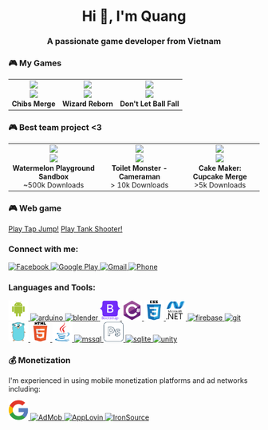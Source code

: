 <h1 align="center">Hi 👋, I'm Quang</h1>
<h3 align="center">A passionate game developer from Vietnam</h3>
<h3 align="left">🎮 My Games</h3>
<table>
  <tr>
    <td align="center">
      <img src="https://play-lh.googleusercontent.com/RZnSkz3o07tZYRUT5u89sSpYQY0bXi4AxWs_2aU4ixfWZqw9xtEDIuEnKSBDq0ey-eo=w416-h235-rw" width="300"/><br/>
      <img src="https://play-lh.googleusercontent.com/RT4a1tFu4y__aIzqYBS7zWuj6n1fujtpdz84cf2ZZnoFyiKnR1ZHFQ1lSPcI7QyNhO0=s64-rw" width="40"/>  
      <br/><b>Chibs Merge</b><br/>
    </td>
    <td align="center">
      <img src="https://play-lh.googleusercontent.com/FZlFzP7OcE9yzPOEVnjCzctphb2Vd-8KP_JEEGNDmrri3xoLSPiHO0jxv8gtwYam8wA=w416-h235-rw" width="300"/><br/>
      <img src="https://play-lh.googleusercontent.com/4CCtNGK1oqvkzKpJ4npl8XG9D34SRRcqP2ysdMbQ6pq5HTo6XujUD8XZNBoeQnZGTzQ=s64-rw" width="40"/>  
      <br/><b>Wizard Reborn</b><br/>
    </td>
    <td align="center">
      <img src="https://play-lh.googleusercontent.com/go7OoiU6lnoSgcqDYhXw11Iw6cWrplspIzEwwo8ZhS604L04pbqAWJKJf_pYep9WbpQf=w416-h235-rw" width="300"/><br/>
      <img src="https://play-lh.googleusercontent.com/woIDSohLxJTcCXcPFsJvyefVM2ZQreujPycgSeBu1ysFgsANU0Rc7GuwxCgIGLuNX00=s64-rw" width="40"/>  
      <br/><b>Don't Let Ball Fall</b><br/>
    </td>
  </tr>
</table>

<h3 align="left">🎮 Best team project <3 </h3>
<table>
  <tr>
    <td align="center">
      <img src="https://play-lh.googleusercontent.com/jZt7LM13waaFZaawgD2rlSyLiy9NsLdz3gf13wQqQjTDcXqAXrAxBA2934c5YrP1ISg=w416-h235-rw" width="300"/><br/>
      <img src="https://play-lh.googleusercontent.com/pL_xchUwMUZijYH5FcM0eKVxcsNEtQTBR4DOijwSkBIhdc7k5XHhUVADZTDjIXo_wYbx=s64-rw" width="40"/>  
      <br/><b>Watermelon Playground Sandbox</b><br/> ~500k Downloads
    </td>
    <td align="center">
      <img src="https://play-lh.googleusercontent.com/J-XJZo7Q_Md3eZY-RhCRZS1LPU0yJRZLNCUuwzzH3DOVKAzOdk7bRZG5VM4yieV7Rg=w526-h296-rw" width="300"/><br/>
      <img src="https://play-lh.googleusercontent.com/pVmXscZlyEMkU2oLl_YqJ8luPW7AoaXbiGgNSRt2l1YvkCtANXoMIWswS-at_VAB4Jg=s48-rw" width="40"/>  
      <br/><b>Toilet Monster - Cameraman</b><br/> > 10k Downloads
    </td>
    <td align="center">
      <img src="https://play-lh.googleusercontent.com/5_JFWAP7Qe2UuKG_ab2UbOVjCEuJSBscgaeVh3S9ZeIbQyXXQu1XJOPFDtj4O5E8HFg=w416-h235-rw" width="300"/><br/>
      <img src="https://play-lh.googleusercontent.com/buTrW1aaXBJUhQ2Hy5Ceku0T8BU4wTFKL-amsHSEq69rBmcZ0ZP0aRYh1RES5Lh_gCg=s64-rw" width="40"/>  
      <br/><b>Cake Maker: Cupcake Merge</b><br/> >5k Downloads
    </td>
  </tr>
</table>

<h3 align="left">🎮 Web game </h3>
<a href="./tap_jump/">Play Tap Jump!</a>
<a href="./tank_shooter/">Play Tank Shooter!</a>

<h3 align="left">Connect with me:</h3>
<p align="left">
  <a href="https://www.facebook.com/quenggamestudio" target="_blank">
    <img src="https://img.shields.io/badge/Facebook-1877F2?style=for-the-badge&logo=facebook&logoColor=white" alt="Facebook"/>
  </a>
  <a href="https://play.google.com/store/apps/developer?id=Queng+Studio&&gl=us" target="_blank">
    <img src="https://img.shields.io/badge/Google_Play-414141?style=for-the-badge&logo=google-play&logoColor=white" alt="Google Play"/>
  </a>
  <a href="quengstudio@gmail.com" target="_blank">
    <img src="https://img.shields.io/badge/Gmail-D14836?style=for-the-badge&logo=gmail&logoColor=white" alt="Gmail"/>
  </a>
  <a href="tel:+84332530479" target="_blank">
    <img src="https://img.shields.io/badge/Phone-25D366?style=for-the-badge&logo=whatsapp&logoColor=white" alt="Phone"/>
  </a>
</p>
<p align="left">
</p>

<h3 align="left">Languages and Tools:</h3>
<p align="left"> <a href="https://developer.android.com" target="_blank" rel="noreferrer"> <img src="https://raw.githubusercontent.com/devicons/devicon/master/icons/android/android-original-wordmark.svg" alt="android" width="40" height="40"/> </a> <a href="https://www.arduino.cc/" target="_blank" rel="noreferrer"> <img src="https://cdn.worldvectorlogo.com/logos/arduino-1.svg" alt="arduino" width="40" height="40"/> </a> <a href="https://www.blender.org/" target="_blank" rel="noreferrer"> <img src="https://download.blender.org/branding/community/blender_community_badge_white.svg" alt="blender" width="40" height="40"/> </a> <a href="https://getbootstrap.com" target="_blank" rel="noreferrer"> <img src="https://raw.githubusercontent.com/devicons/devicon/master/icons/bootstrap/bootstrap-plain-wordmark.svg" alt="bootstrap" width="40" height="40"/> </a> <a href="https://www.w3schools.com/cs/" target="_blank" rel="noreferrer"> <img src="https://raw.githubusercontent.com/devicons/devicon/master/icons/csharp/csharp-original.svg" alt="csharp" width="40" height="40"/> </a> <a href="https://www.w3schools.com/css/" target="_blank" rel="noreferrer"> <img src="https://raw.githubusercontent.com/devicons/devicon/master/icons/css3/css3-original-wordmark.svg" alt="css3" width="40" height="40"/> </a> <a href="https://dotnet.microsoft.com/" target="_blank" rel="noreferrer"> <img src="https://raw.githubusercontent.com/devicons/devicon/master/icons/dot-net/dot-net-original-wordmark.svg" alt="dotnet" width="40" height="40"/> </a> <a href="https://firebase.google.com/" target="_blank" rel="noreferrer"> <img src="https://www.vectorlogo.zone/logos/firebase/firebase-icon.svg" alt="firebase" width="40" height="40"/> </a> <a href="https://git-scm.com/" target="_blank" rel="noreferrer"> <img src="https://www.vectorlogo.zone/logos/git-scm/git-scm-icon.svg" alt="git" width="40" height="40"/> </a> <a href="https://golang.org" target="_blank" rel="noreferrer"> <img src="https://raw.githubusercontent.com/devicons/devicon/master/icons/go/go-original.svg" alt="go" width="40" height="40"/> </a> <a href="https://www.w3.org/html/" target="_blank" rel="noreferrer"> <img src="https://raw.githubusercontent.com/devicons/devicon/master/icons/html5/html5-original-wordmark.svg" alt="html5" width="40" height="40"/> </a> <a href="https://www.java.com" target="_blank" rel="noreferrer"> <img src="https://raw.githubusercontent.com/devicons/devicon/master/icons/java/java-original.svg" alt="java" width="40" height="40"/> </a> <a href="https://www.microsoft.com/en-us/sql-server" target="_blank" rel="noreferrer"> <img src="https://www.svgrepo.com/show/303229/microsoft-sql-server-logo.svg" alt="mssql" width="40" height="40"/> </a> <a href="https://www.photoshop.com/en" target="_blank" rel="noreferrer"> <img src="https://raw.githubusercontent.com/devicons/devicon/master/icons/photoshop/photoshop-line.svg" alt="photoshop" width="40" height="40"/> </a> <a href="https://www.sqlite.org/" target="_blank" rel="noreferrer"> <img src="https://www.vectorlogo.zone/logos/sqlite/sqlite-icon.svg" alt="sqlite" width="40" height="40"/> </a> <a href="https://unity.com/" target="_blank" rel="noreferrer"> <img src="https://www.vectorlogo.zone/logos/unity3d/unity3d-icon.svg" alt="unity" width="40" height="40"/> </a> </p>

<h3 align="left">💰 Monetization</h3>
I'm experienced in using mobile monetization platforms and ad networks including:
<p align="left">
  <a href="https://ads.google.com/" target="_blank" rel="noreferrer">
    <img src="https://raw.githubusercontent.com/devicons/devicon/master/icons/google/google-original.svg" alt="AdMob" width="40" height="40"/>
  </a>
   <a href="https://admob.google.com/" target="_blank" rel="noreferrer">
    <img src="https://www.vhv.rs/dpng/d/574-5747918_google-admob-hd-png-download.png" alt="AdMob" width="40" height="40"/>
  </a>
  <a href="https://www.applovin.com/" target="_blank" rel="noreferrer">
    <img src="https://www.applovin.com/wp-content/uploads/2021/05/AppLovin_Logo_Vert_Blue_2019_RGB-01.png" alt="AppLovin" width="40" height="40"/>
  </a>
  <a href="https://www.is.com/" target="_blank" rel="noreferrer">
    <img src="https://avatars.githubusercontent.com/u/77577308?s=280&v=4" alt="IronSource" width="40" height="40"/>
  </a>
</p>


